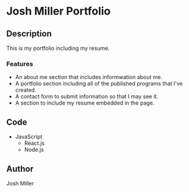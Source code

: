 # Josh Miller Portfolio

## Description
  This is my portfolio including my resume.
### Features
  * An about me section that includes informwation about me.
  * A portfolio section including all of the published programs that I've created.
  * A contact form to submit information so that I may see it.
  * A section to include my resume embedded in the page.
## Code
  * JavaScript
    * React.js
    * Node.js
## Author
 Josh Miller
